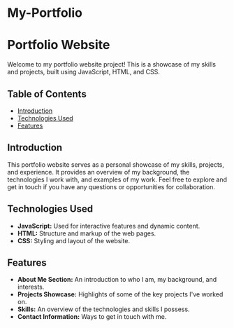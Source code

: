 # My-Portfolio
# Portfolio Website

Welcome to my portfolio website project! This is a showcase of my skills and projects, built using JavaScript, HTML, and CSS.

## Table of Contents
- [Introduction](#introduction)
- [Technologies Used](#technologies-used)
- [Features](#features)


## Introduction

This portfolio website serves as a personal showcase of my skills, projects, and experience. It provides an overview of my background, the technologies I work with, and examples of my work. Feel free to explore and get in touch if you have any questions or opportunities for collaboration.

## Technologies Used

- **JavaScript:** Used for interactive features and dynamic content.
- **HTML:** Structure and markup of the web pages.
- **CSS:** Styling and layout of the website.

## Features

- **About Me Section:** An introduction to who I am, my background, and interests.
- **Projects Showcase:** Highlights of some of the key projects I've worked on.
- **Skills:** An overview of the technologies and skills I possess.
- **Contact Information:** Ways to get in touch with me.

